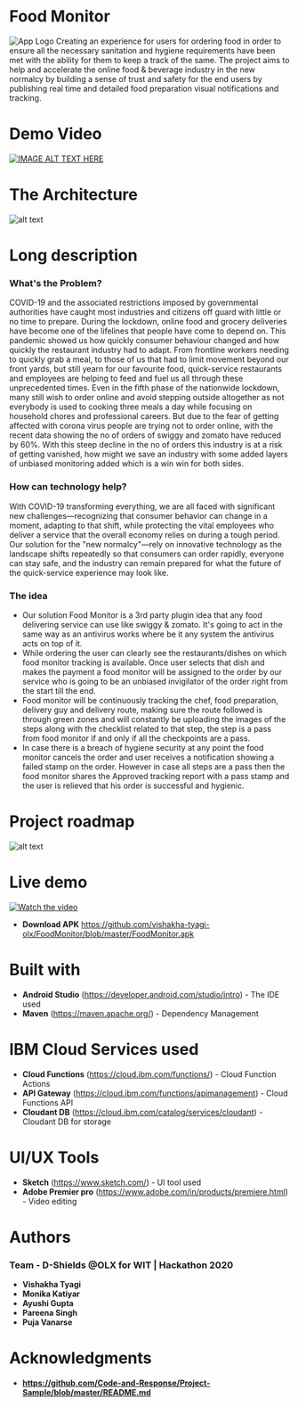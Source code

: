 # Food Monitor
![App Logo](https://github.com/vishakha-tyagi-olx/FoodMonitor/blob/master/Food%20Monitor_app%20icon.png)
Creating an experience for users for ordering food in order to ensure all the necessary sanitation and hygiene requirements have been met with the ability for them to keep a track of the same. The project aims to help and accelerate the online food & beverage industry in the new normalcy by building a sense of trust and safety for the end users by publishing real time and detailed food preparation visual notifications and tracking.
# Demo Video
[![IMAGE ALT TEXT HERE](http://img.youtube.com/vi/bDvlOGKD_T0/maxresdefault.jpg)](https://youtu.be/bDvlOGKD_T0)
# The Architecture
![alt text](https://github.com/vishakha-tyagi-olx/FoodMonitor/blob/master/ArchitectureDiagram.png)
# Long description
### What's the Problem?
COVID-19 and the associated restrictions imposed by governmental authorities have caught most industries and citizens off guard with little or no time to prepare. 
During the lockdown, online food and grocery deliveries have become one of the lifelines that people have come to depend on. 
This pandemic showed us how quickly consumer behaviour changed and how quickly the restaurant industry had to adapt. 
From frontline workers needing to quickly grab a meal, to those of us that had to limit movement beyond our front yards, but still yearn for our favourite food, quick-service restaurants and employees are helping to feed and fuel us all through these unprecedented times. 
Even in the fifth phase of the nationwide lockdown, many still wish to order online and avoid stepping outside altogether as not everybody is used to cooking three meals a day while focusing on household chores and professional careers. 
But due to the fear of getting affected with corona virus people are trying not to order online, with the recent data showing the no of orders of swiggy and zomato have reduced by 60%.
With this steep decline in the no of orders this industry is at a risk of getting vanished, how might we save an industry with some added layers of unbiased monitoring added which is a win win for both sides.
### How can technology help?
With COVID-19 transforming everything, we are all faced with significant new challenges—recognizing that consumer behavior can change in a moment, adapting to that shift, while protecting the vital employees who deliver a service that the overall economy relies on during a tough period. Our solution for the "new normalcy"—rely on innovative technology as the landscape shifts repeatedly so that consumers can order rapidly, everyone can stay safe, and the industry can remain prepared for what the future of the quick-service experience may look like.
### The idea

- Our solution Food Monitor is a 3rd party plugin idea that any food delivering service can use like swiggy & zomato. It's going to act in the same way as an antivirus works where be it any system the antivirus acts on top of it.
- While ordering the user can clearly see the restaurants/dishes on which food monitor tracking is available. Once user selects that dish and makes the payment a food monitor will be assigned to the order by our service who is going to be an unbiased invigilator of the order right from the start till the end. 
- Food monitor will be continuously tracking the chef, food preparation, delivery guy and delivery route, making sure the route followed is through green zones and will constantly be uploading the images of the steps along with the checklist related to that step, the step is a pass from food monitor if and only if all the checkpoints are a pass.
- In case there is a breach of hygiene security at any point the food monitor cancels the order and user receives a notification showing a failed stamp on the order.
However in case all steps are a pass then the food monitor shares the Approved tracking report with a pass stamp and the user is relieved that his order is successful and hygienic.
# Project roadmap
![alt text](https://github.com/vishakha-tyagi-olx/FoodMonitor/blob/master/roadmap.png)
# Live demo
[![Watch the video](https://img.youtube.com/vi/T-D1KVIuvjA/maxresdefault.jpg)](https://youtu.be/T-D1KVIuvjA)
* **Download APK** https://github.com/vishakha-tyagi-olx/FoodMonitor/blob/master/FoodMonitor.apk
# Built with
* **Android Studio** (https://developer.android.com/studio/intro) - The IDE used
* **Maven** (https://maven.apache.org/) - Dependency Management 
# IBM Cloud Services used
* **Cloud Functions** (https://cloud.ibm.com/functions/) - Cloud Function Actions
* **API Gateway** (https://cloud.ibm.com/functions/apimanagement) - Cloud Functions API
* **Cloudant DB** (https://cloud.ibm.com/catalog/services/cloudant) - Cloudant DB for storage 
# UI/UX Tools
* **Sketch** (https://www.sketch.com/) - UI tool used
* **Adobe Premier pro** (https://www.adobe.com/in/products/premiere.html) - Video editing
# Authors
### Team - D-Shields @OLX for WIT | Hackathon 2020
* **Vishakha Tyagi**
* **Monika Katiyar**
* **Ayushi Gupta**
* **Pareena Singh**
* **Puja Vanarse**
# Acknowledgments
* **https://github.com/Code-and-Response/Project-Sample/blob/master/README.md**

